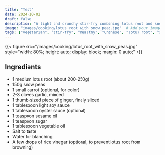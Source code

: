 ```yaml
---
title: "Test"
date: 2024-10-02
draft: false
description: "A light and crunchy stir-fry combining lotus root and snow peas for a nutritious, refreshing dish."
image: "images/cooking/lotus_root_with_snow_peas.jpg"  # Add your image link here
tags: ["vegetarian", "stir-fry", "healthy", "Chinese", "lotus root", "snow peas"]
---
```


{{< figure src="/images/cooking/lotus_root_with_snow_peas.jpg" style="width: 80%; height: auto; display: block; margin: 0 auto;" >}}

## Ingredients

- 1 medium lotus root (about 200-250g)
- 150g snow peas
- 1 small carrot (optional, for color)
- 2-3 cloves garlic, minced
- 1 thumb-sized piece of ginger, finely sliced
- 1 tablespoon light soy sauce
- 1 tablespoon oyster sauce (optional)
- 1 teaspoon sesame oil
- 1 teaspoon sugar
- 1 tablespoon vegetable oil
- Salt to taste
- Water for blanching
- A few drops of rice vinegar (optional, to prevent lotus root from browning)